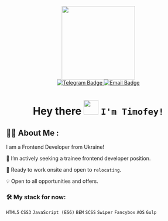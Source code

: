 <div id="header" align="center">
  <img src="https://media.giphy.com/media/VGcVZyreAU2UewDI81/giphy.gif" width="200"/>
</div>
<div id="badges" align="center">
  <a href="https://t.me/Mofeey">
    <img src="https://img.shields.io/badge/Telegram-blue?style=for-the-badge&logo=telegram&logoColor=white" alt="Telegram Badge"/>
  </a>
  <a href="mailto:kiselovtimofej@gmail.com">
    <img src="https://img.shields.io/badge/@email-red?style=for-the-badge&logo=email&logoColor=white" alt="Email Badge"/>
  </a>
</div>

<h1 align="center">
  
  Hey there <img src="https://media.giphy.com/media/hvRJCLFzcasrR4ia7z/giphy.gif" width="40"/> `I'm Timofey!`
  
</h1>



## :man_technologist: About Me :

I am a Frontend Developer from Ukraine!

:mag_right: I’m actively seeking a trainee frontend developer position.

:office: Ready to work onsite and open to `relocating`.

:bulb: Open to all opportunities and offers.

### :hammer_and_wrench: My stack for now:
<div>
  
  `HTML5` `CSS3` `JavaScript (ES6)` `BEM` `SCSS` `Swiper` `Fancybox` `AOS` `Gulp`
  
</div>
